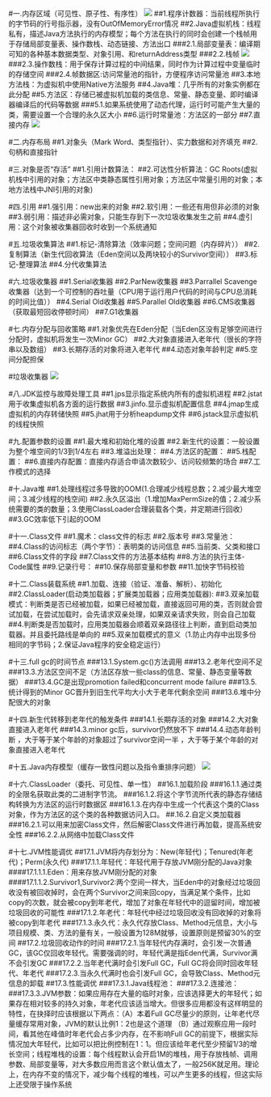 #一.内存区域（可见性、原子性、有序性）
![](https://i.imgur.com/nb0Aa2l.png)
##1.程序计数器：当前线程所执行的字节码的行号指示器，没有OutOfMemoryError情况
##2.Java虚拟机栈：线程私有，描述Java方法执行的内存模型；每个方法在执行的同时会创建一个栈帧用于存储局部变量表、操作数栈、动态链接、方法出口
###2.1.局部变量表：编译期可知的各种基本数据类型、对象引用、和returnAddress类型
###2.2.栈帧
![](https://i.imgur.com/hv3TbL7.png)
###2.3.操作数栈：用于保存计算过程的中间结果，同时作为计算过程中变量临时的存储空间
###2.4.帧数据区:访问常量池的指针，方便程序访问常量池
##3.本地方法栈：为虚拟机中使用Native方法服务
##4.Java堆：几乎所有的对象实例都在此分配
##5.方法区：存储已被虚拟机加载的类信息、常量、静态变量、即时编译器编译后的代码等数据
###5.1.如果系统使用了动态代理，运行时可能产生大量的类，需要设置一个合理的永久区大小
##6.运行时常量池：方法区的一部分
##7.直接内存
![](https://i.imgur.com/yGFurjd.png)


#二.内存布局
##1.对象头（Mark Word、类型指针）、实力数据和对齐填充
##2.句柄和直接指针



#三.对象是否“存活”
##1.引用计数算法：
##2.可达性分析算法：GC Roots(虚拟机栈中引用的对象；方法区中类静态属性引用对象；方法区中常量引用的对象；本地方法栈中JNI引用的对象)

#四.引用
##1.强引用：new出来的对象
##2.软引用：一些还有用但非必须的对象
##3.弱引用：描述非必需对象，只能生存到下一次垃圾收集发生之前
##4.虚引用：这个对象被收集器回收时收到一个系统通知


#五.垃圾收集算法
##1.标记-清除算法（效率问题；空间问题（内存碎片））
##2.复制算法（新生代回收算法（Eden空间以及两块较小的Survivor空间））
##3.标记-整理算法
##4.分代收集算法

#六.垃圾收集器
##1.Serial收集器
##2.ParNew收集器
##3.Parrallel Scavenge收集器（达到一个可控制的吞吐量（CPU用于运行用户代码的时间与CPU总消耗的时间比值））
##4.Serial Old收集器
##5.Parallel Old收集器
##6.CMS收集器（获取最短回收停顿时间）
##7.G1收集器

#七.内存分配与回收策略
##1.对象优先在Eden分配（当Eden区没有足够空间进行分配时，虚拟机将发生一次Minor GC）
##2.大对象直接进入老年代（很长的字符串以及数组）
##3.长期存活的对象将进入老年代
##4.动态对象年龄判定
##5.空间分配担保

#垃圾收集器
![](https://i.imgur.com/1QMbTR2.png)

#八.JDK监控与故障处理工具
##1.jps显示指定系统内所有的虚拟机进程
##2.jstat用于收集虚拟机各方面的运行数据
##3.jinfo.显示虚拟机配置信息
##4.jmap生成虚拟机的内存转储快照
##5.jhat用于分析heapdump文件
##6.jstack显示虚拟机的线程快照



#九.配置参数的设置
##1.最大堆和初始化堆的设置
##2.新生代的设置：一般设置为整个堆空间的1/3到1/4左右
##3.堆溢出处理：
##4.方法区的配置：
##5.栈配置：
##6.直接内存配置：直接内存适合申请次数较少、访问较频繁的场合
##7.工作模式的选择

#十.Java堆
##1.处理线程过多导致的OOM(1.合理减少线程总数；2.减少最大堆空间；3.减少线程的栈空间)
##2.永久区溢出（1.增加MaxPermSize的值；2.减少系统需要的类的数量；3.使用ClassLoader合理装载各个类，并定期进行回收）
##3.GC效率低下引起的OOM



#十一.Class文件
##1.魔术：class文件的标志
##2.版本号
##3.常量池：
##4.Class的访问标志（两个字节）：表明类的访问信息
##5.当前类、父类和接口
##6.Class文件的字段
##7.Class文件的方法基本结构
##8.方法的执行主体-Code属性
##9.记录行号：
##10.保存局部变量和参数
##11.加快字节码校验


#十二.Class装载系统
##1.加载、连接（验证、准备、解析）、初始化
##2.ClassLoader(启动类加载器；扩展类加载器；应用类加载器):
##3.双亲加载模式：判断类是否已经被加载，如果已经被加载，直接返回可用的类，否则就会尝试加载，在尝试加载时，会先请求双亲处理，如果双亲请求失败，则会自己加载
##4.判断类是否加载时，应用类加载器会顺着双亲路径往上判断，直到启动类加载器。并且委托路线是单向的
##5.双亲加载模式的意义（1.防止内存中出现多份相同的字节码；2.保证Java程序的安全稳定运行）

#十三.full gc的时间节点
###13.1.System.gc()方法调用
###13.2.老年代空间不足
###13.3.方法区空间不足（方法区存放一些class的信息、常量、静态变量等数据）
###13.4.GC是出现promotion failed和concurrent mode failure
###13.5.统计得到的Minor GC晋升到旧生代平均大小大于老年代剩余空间
###13.6.堆中分配很大的对象

#十四.新生代转移到老年代的触发条件
###14.1.长期存活的对象
###14.2.大对象直接进入老年代
###14.3.minor gc后，survivor仍然放不下
###14.4.动态年龄判断 ，大于等于某个年龄的对象超过了survivor空间一半 ，大于等于某个年龄的对象直接进入老年代

#十五.Java内存模型（缓存一致性问题以及指令重排序问题）
![](https://i.imgur.com/M26IUYm.png)

#十六.ClassLoader（委托、可见性、单一性）
##16.1.加载阶段
###16.1.1.通过类的全限名获取此类的二进制字节流。
###16.1.2.将这个字节流所代表的静态存储结构转换为方法区的运行时数据区
###16.1.3.在内存中生成一个代表这个类的Class对象，作为方法区的这个类的各种数据访问入口。
##.16.2.自定义类加载器
###16.2.1.可以用来加密Class文件，然后解密Class文件进行再加载，提高系统安全性
###16.2.2.从网络中加载Class文件

#十七.JVM性能调优
##17.1.JVM将内存划分为：New(年轻代)；Tenured(年老代)；Perm(永久代)
###17.1.1.年轻代：年轻代用于存放JVM刚分配的Java对象
####17.1.1.1.Eden：用来存放JVM刚分配的对象
####17.1.1.2.Survivor1,Survivor2:两个空间一样大，当Eden中的对象经过垃圾回收没有被回收掉时，会在两个Survivor之间来回copy，当满足某个条件，比如copy的次数，就会被copy到年老代，增加了对象在年轻代中的逗留时间，增加被垃圾回收的可能性
###17.1.2.年老代：年轻代中经过垃圾回收没有回收掉的对象将被copy到年老代
###17.1.3.永久代：永久代存放Class、Method元信息，大小与项目规模、类、方法的量有关，一般设置为128M就够，设置原则是预留30%的空间
##17.2.垃圾回收动作的时间
###17.2.1.当年轻代内存满时，会引发一次普通GC，该GC仅回收年轻代。需要强调的时，年轻代满是指Eden代满，Survivor满不会引发GC
###17.2.2.当年老代满时会引发Full GC，Full GC将会同时回收年轻代、年老代
###17.2.3.当永久代满时也会引发Full GC，会导致Class、Method元信息的卸载
##17.3.性能调优
###17.3.1.Java线程池：
###17.3.2.连接池：
###17.3.3.JVM参数：如果应用存在大量的临时对象，应该选择更大的年轻代；如果存在相对较多的持久对象，年老代应该适当增大。但很多应用都没有这样明显的特性，在抉择时应该根据以下两点：（A）本着Full GC尽量少的原则，让年老代尽量缓存常用对象，JVM的默认比例1：2也是这个道理 （B）通过观察应用一段时间，看其他在峰值时年老代会占多少内存，在不影响Full GC的前提下，根据实际情况加大年轻代，比如可以把比例控制在1：1。但应该给年老代至少预留1/3的增长空间；线程堆栈的设置：每个线程默认会开启1M的堆栈，用于存放栈帧、调用参数、局部变量等，对大多数应用而言这个默认值太了，一般256K就足用。理论上，在内存不变的情况下，减少每个线程的堆栈，可以产生更多的线程，但这实际上还受限于操作系统

